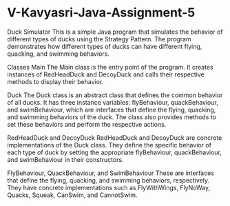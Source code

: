 # V-Kavyasri-Java-Assignment-5
Duck Simulator
This is a simple Java program that simulates the behavior of different types of ducks using the Strategy Pattern. The program demonstrates how different types of ducks can have different flying, quacking, and swimming behaviors.

Classes
Main
The Main class is the entry point of the program. It creates instances of RedHeadDuck and DecoyDuck and calls their respective methods to display their behavior.

Duck
The Duck class is an abstract class that defines the common behavior of all ducks. It has three instance variables: flyBehaviour, quackBehaviour, and swimBehaviour, which are interfaces that define the flying, quacking, and swimming behaviors of the duck. The class also provides methods to set these behaviors and perform the respective actions.

RedHeadDuck and DecoyDuck
RedHeadDuck and DecoyDuck are concrete implementations of the Duck class. They define the specific behavior of each type of duck by setting the appropriate flyBehaviour, quackBehaviour, and swimBehaviour in their constructors.

FlyBehaviour, QuackBehaviour, and SwimBehaviour
These are interfaces that define the flying, quacking, and swimming behaviors, respectively. They have concrete implementations such as FlyWithWings, FlyNoWay, Quacks, Squeak, CanSwim, and CannotSwim.
